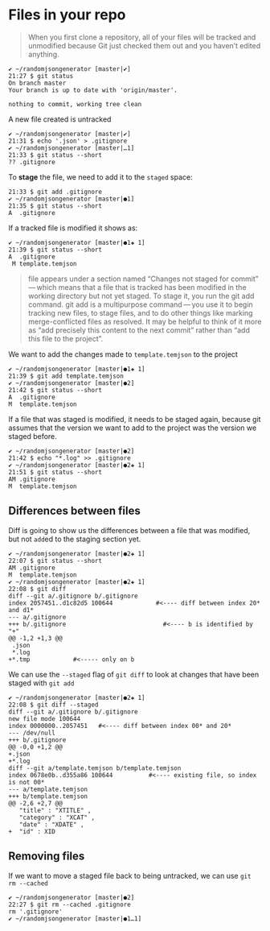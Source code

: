# Files in your repo # 
> When you first clone a repository, all of your files will be tracked and unmodified because Git just checked them out and you haven’t edited anything.
```
✔ ~/randomjsongenerator [master|✔]
21:27 $ git status
On branch master
Your branch is up to date with 'origin/master'.

nothing to commit, working tree clean
```
A new file created is untracked 
```
✔ ~/randomjsongenerator [master|✔]
21:31 $ echo '.json' > .gitignore
✔ ~/randomjsongenerator [master|…1]
21:33 $ git status --short
?? .gitignore
```
To **stage** the file, we need to add it to the `staged` space: 
```
21:33 $ git add .gitignore
✔ ~/randomjsongenerator [master|●1]
21:35 $ git status --short
A  .gitignore
```
If a tracked file is modified it shows as: 
```
✔ ~/randomjsongenerator [master|●1✚ 1]
21:39 $ git status --short
A  .gitignore
 M template.temjson
```
> file appears under a section named “Changes not staged for commit” — which means that a file that is tracked has been modified in the working directory but not yet staged. To stage it, you run the git add command. git add is a multipurpose command — you use it to begin tracking new files, to stage files, and to do other things like marking merge-conflicted files as resolved. It may be helpful to think of it more as “add precisely this content to the next commit” rather than “add this file to the project”.     

We want to add the changes made to `template.temjson` to the project
```
✔ ~/randomjsongenerator [master|●1✚ 1]
21:39 $ git add template.temjson
✔ ~/randomjsongenerator [master|●2]
21:42 $ git status --short
A  .gitignore
M  template.temjson
```
If a file that was staged is modified, it needs to be staged again, because git assumes that the version we want to add to the project was the version we staged before. 
```
✔ ~/randomjsongenerator [master|●2]
21:42 $ echo "*.log" >> .gitignore
✔ ~/randomjsongenerator [master|●2✚ 1]
21:51 $ git status --short
AM .gitignore
M  template.temjson
```
## Differences between files ##
Diff is going to show us the differences between a file that was modified, but not `add`ed to the staging section yet. 
```
✔ ~/randomjsongenerator [master|●2✚ 1]
22:07 $ git status --short
AM .gitignore
M  template.temjson
✔ ~/randomjsongenerator [master|●2✚ 1]
22:08 $ git diff
diff --git a/.gitignore b/.gitignore
index 2057451..d1c82d5 100644            #<---- diff between index 20* and d1*
--- a/.gitignore
+++ b/.gitignore                           #<---- b is identified by "+"
@@ -1,2 +1,3 @@
 .json
 *.log
+*.tmp            #<----- only on b
```
We can use the `--staged` flag of `git diff` to look at changes that have been staged with `git add`
```
✔ ~/randomjsongenerator [master|●2✚ 1]
22:08 $ git diff --staged
diff --git a/.gitignore b/.gitignore
new file mode 100644
index 0000000..2057451   #<---- diff between index 00* and 20* 
--- /dev/null
+++ b/.gitignore
@@ -0,0 +1,2 @@
+.json
+*.log
diff --git a/template.temjson b/template.temjson
index 0678e0b..d355a86 100644          #<---- existing file, so index is not 00*
--- a/template.temjson
+++ b/template.temjson
@@ -2,6 +2,7 @@
   "title" : "XTITLE" ,
   "category" : "XCAT" ,
   "date" : "XDATE" ,
+  "id" : XID
```
## Removing files ##
If we want to move a staged file back to being untracked, we can use `git rm --cached` 
```
✔ ~/randomjsongenerator [master|●2]
22:27 $ git rm --cached .gitignore
rm '.gitignore'
✔ ~/randomjsongenerator [master|●1…1]
```
